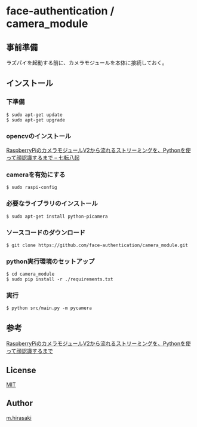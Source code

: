 face-authentication / camera_module
====


## 事前準備
ラズパイを起動する前に、カメラモジュールを本体に接続しておく。

## インストール
### 下準備
```
$ sudo apt-get update
$ sudo apt-get upgrade
```

### opencvのインストール
[RaspberryPiのカメラモジュールV2から流れるストリーミングを、Pythonを使って顔認識するまで – 七転八起](http://walking-succession-falls.com/2017/06/13/raspberry-pi-3-model-b-raspbian-jessie%E7%92%B0%E5%A2%83%E3%81%ABopencv3-1-0%E3%82%92%E3%82%A4%E3%83%B3%E3%82%B9%E3%83%88%E3%83%BC%E3%83%AB/)

### cameraを有効にする
```
$ sudo raspi-config
```

### 必要なライブラリのインストール
```
$ sudo apt-get install python-picamera
```

### ソースコードのダウンロード
```
$ git clone https://github.com/face-authentication/camera_module.git
```

### python実行環境のセットアップ
```
$ cd camera_module
$ sudo pip install -r ./requirements.txt
```

### 実行
```
$ python src/main.py -m pycamera 
```

## 参考
[RaspberryPiのカメラモジュールV2から流れるストリーミングを、Pythonを使って顔認識するまで](http://walking-succession-falls.com/2017/06/25/raspberrypi%E3%81%AE%E3%82%AB%E3%83%A1%E3%83%A9%E3%83%A2%E3%82%B8%E3%83%A5%E3%83%BC%E3%83%ABv2%E3%81%8B%E3%82%89%E6%B5%81%E3%82%8C%E3%82%8B%E3%82%B9%E3%83%88%E3%83%AA%E3%83%BC%E3%83%9F%E3%83%B3/)

## License
[MIT](https://github.com/face-authentication/camera_module/blob/master/LICENSE)

## Author
[m.hirasaki](https://github.com/hirasaki1985)

